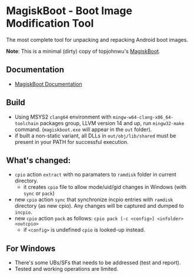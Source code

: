 # MagiskBoot - Boot Image Modification Tool
The most complete tool for unpacking and repacking Android boot images.

**Note**: This is a minimal (dirty) copy of topjohnwu's [MagiskBoot](https://github.com/topjohnwu/Magisk/tree/master/native/src/boot).

## Documentation
- [MagiskBoot Documentation](https://topjohnwu.github.io/Magisk/tools.html#magiskboot)

## Build
- Using MSYS2 `clang64` environment with `mingw-w64-clang-x86_64-toolchain` packages group, LLVM version 14 and up, run `mingw32-make` command. (`magiskboot.exe` will appear in the `out` folder).
- if built a non-static variant, all DLLs in `out/obj/lib/shared` must be present in your PATH for successful execution. 

## What's changed:
- `cpio` action `extract` with no paramaters to `ramdisk` folder in current directory.
   * it creates `cpio` file to allow mode/uid/gid changes in Windows (with `sync` or `pack`)
- new `cpio` action `sync` that synchronize incpio entries with `ramdisk` directory (as new cpio). Any changes will be captured and dumped to `incpio`.
- new `cpio` action `pack` as follows: `cpio pack [-c <config>] <infolder> <outcpio>`
   * if `<config>` is undefined `cpio` is looked-up instead.

## For Windows
- There's some UBs/SFs that needs to be addressed (test and report).
- Tested and working operations are limited.